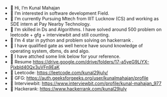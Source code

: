 - 👋 Hi, I’m Kunal Mahajan
- 👀 I’m interested in software development Field.
- 🌱 I’m currently Pursuing Mtech from IIIT Lucknow (CS) and working as SDE intern at Pay Nearby Technology.
- 💞️ I’m skilled in Ds and Algorithms. I have solved around 500 problem on leetcode + gfg + interviewbit and still counting.
- 💞️ I’m 4 star in python and problem solving on hackerrank .
- 💞️ I have qualified gate as well hence have sound knowledge of operating system, dbms, ds and algo.
- 👀 I have attched some link below for your reference.
- 👀 Resume https://drive.google.com/drive/folders/17-a5yeG9LiYX-PjxbId40Qx3uVFn9EaK
- 👀 Leetcode: https://leetcode.com/kunal29july/
- 👀 GFG: https://auth.geeksforgeeks.org/user/kunalmahajan/profile
- 👀 Interviewbit: https://www.interviewbit.com/profile/kunal-mahajan_977
- 👀 Hackerank: https://www.hackerrank.com/kunal29july

      

<!---
kunal29july/kunal29july is a ✨ special ✨ repository because its `README.md` (this file) appears on your GitHub profile.
You can click the Preview link to take a look at your changes.
--->
